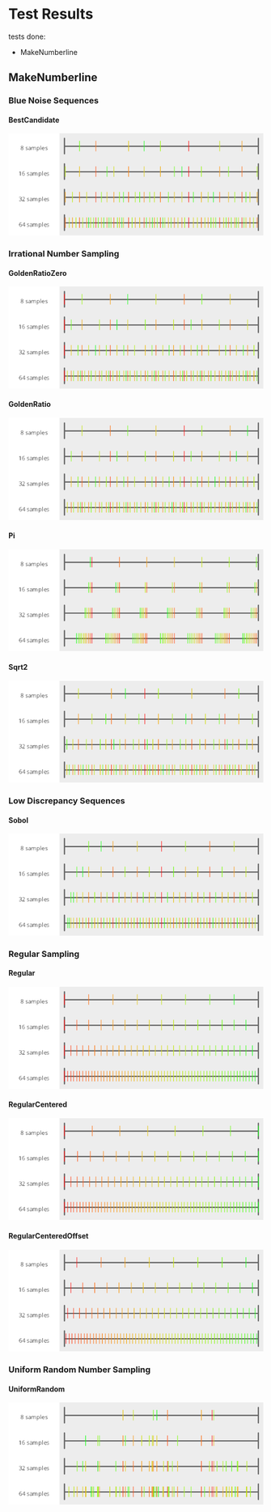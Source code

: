 # Test Results
 tests done:
* MakeNumberline
## MakeNumberline
### Blue Noise Sequences
#### BestCandidate
![BestCandidate](../../../samples/_1d/blue_noise/MakeNumberline_BestCandidate.png)  
### Irrational Number Sampling
#### GoldenRatioZero
![GoldenRatioZero](../../../samples/_1d/irrational_numbers/MakeNumberline_GoldenRatioZero.png)  
#### GoldenRatio
![GoldenRatio](../../../samples/_1d/irrational_numbers/MakeNumberline_GoldenRatio.png)  
#### Pi
![Pi](../../../samples/_1d/irrational_numbers/MakeNumberline_Pi.png)  
#### Sqrt2
![Sqrt2](../../../samples/_1d/irrational_numbers/MakeNumberline_Sqrt2.png)  
### Low Discrepancy Sequences
#### Sobol
![Sobol](../../../samples/_1d/lds/MakeNumberline_Sobol.png)  
### Regular Sampling
#### Regular
![Regular](../../../samples/_1d/regular/MakeNumberline_Regular.png)  
#### RegularCentered
![RegularCentered](../../../samples/_1d/regular/MakeNumberline_RegularCentered.png)  
#### RegularCenteredOffset
![RegularCenteredOffset](../../../samples/_1d/regular/MakeNumberline_RegularCenteredOffset.png)  
### Uniform Random Number Sampling
#### UniformRandom
![UniformRandom](../../../samples/_1d/uniform_random/MakeNumberline_UniformRandom.png)  
